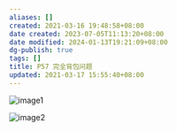 ```yaml
---
aliases: []
created: 2021-03-16 19:48:58+08:00
date created: 2023-07-05T11:13:20+08:00
date modified: 2024-01-13T19:21:09+08:00
dg-publish: true
tags: []
title: P57 完全背包问题
updated: 2021-03-17 15:55:40+08:00
---
```


![image1](/img/user/resources/attachments/image1-42.png)

![image2](/img/user/resources/attachments/image2-20.png)